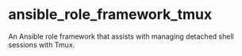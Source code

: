 # ansible_role_framework_tmux
An Ansible role framework that assists with managing detached shell sessions with Tmux.
